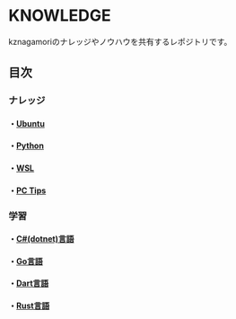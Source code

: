 # KNOWLEDGE

kznagamoriのナレッジやノウハウを共有するレポジトリです。

## 目次

### ナレッジ
#### ・[Ubuntu](./Ubuntu/README.md)
#### ・[Python](./Python/README.md)
#### ・[WSL](./WSL/README.md)
#### ・[PC Tips](./PC_Tips/README.md)

### 学習
#### ・[C#(dotnet)言語](https://github.com/kznagamori/LearningDotNET#readme)
#### ・[Go言語](https://github.com/kznagamori/LearningGoLang#readme)
#### ・[Dart言語](https://github.com/kznagamori/LearningDart#readme)
#### ・[Rust言語](https://github.com/kznagamori/LearningRust#readme)


